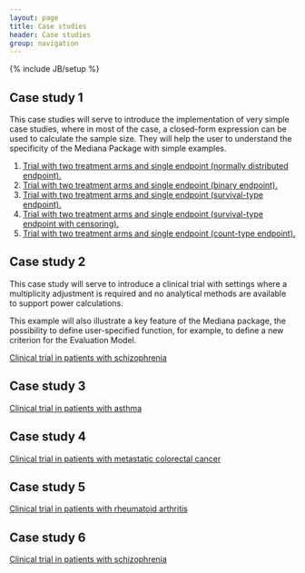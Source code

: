 ```yaml
---
layout: page
title: Case studies
header: Case studies
group: navigation
---
```

{% include JB/setup %}

## Case study 1

This case studies will serve to introduce the implementation of very simple case studies, where in most of the case, a closed-form expression can be used to calculate the sample size. They will help the user to understand the specificity of the Mediana Package with simple examples.

1.  [Trial with two treatment arms and single endpoint (normally distributed endpoint).](CaseStudy01.html#Normallydistributedendpoint)
2.  [Trial with two treatment arms and single endpoint (binary endpoint).](CaseStudy01.html#Binaryendpoint)
3.  [Trial with two treatment arms and single endpoint (survival-type endpoint).](CaseStudy01.html#Survival-typeendpoint)
4.  [Trial with two treatment arms and single endpoint (survival-type endpoint with censoring).](CaseStudy01.html#Survival-typeendpoint(withcensoring))
5.  [Trial with two treatment arms and single endpoint (count-type endpoint).](CaseStudy01.html#Count-typeendpoint)

## Case study 2

This case study will serve to introduce a clinical trial with settings where a multiplicity adjustment is required and no analytical methods are available to support power calculations.

This example will also illustrate a key feature of the Mediana package, the possibility to define user-specified function, for example, to define a new criterion for the Evaluation Model.

[Clinical trial in patients with schizophrenia](CaseStudy02.html)

## Case study 3

[Clinical trial in patients with asthma](CaseStudy03.html)

## Case study 4

[Clinical trial in patients with metastatic colorectal cancer](CaseStudy04.html)

## Case study 5

[Clinical trial in patients with rheumatoid arthritis](CaseStudy05.html)

## Case study 6

[Clinical trial in patients with schizophrenia](CaseStudy06.html)
